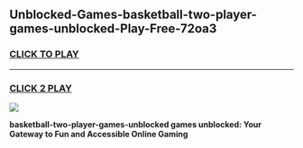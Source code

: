 
## Unblocked-Games-basketball-two-player-games-unblocked-Play-Free-72oa3
<h3>
<a href="https://premium76.site?title=basketball-two-player-games-unblocked&ref=21A">CLICK TO PLAY</a></h3>
<hr>

<h3>
<a href="https://premium76.site?title=basketball-two-player-games-unblocked&ref=21A">CLICK 2 PLAY</a>
  
</h3>

<a href="https://premium76.site?title=basketball-two-player-games-unblocked&ref=21A"><img src="https://clearcache.store/games.png"></a>


**basketball-two-player-games-unblocked games unblocked: Your Gateway to Fun and Accessible Online Gaming**
